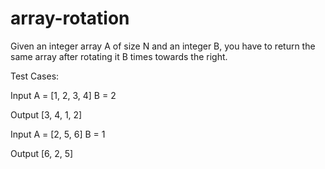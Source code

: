 # array-rotation

Given an integer array A of size N and an integer B, you have to return the same array after rotating it B times towards the right.


Test Cases:

Input
A = [1, 2, 3, 4]
B = 2

Output
[3, 4, 1, 2]

Input
A = [2, 5, 6]
B = 1

Output
[6, 2, 5]
